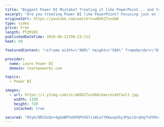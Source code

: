 ```yaml
---
title: "Biggest Power BI Mistake? Treating it like PowerPoint... and focusing only on visuals"
excerpt: "Are you treating Power BI like PowerPoint? Focusing just on the pretty visuals? You may be making a BIG mistake :-(  • Power BI Step-by-Step Tutorial on YouTube http://bit.ly/2tmLBTX • Data Modeling in Power BI on YouTube http://bit.ly/2McAap5 ================================= FREE Power BI Step-by-Step"
originalUrl: https://youtube.com/watch?v=wKD6Z7xxdm8
type: video
price: Free
length: PT2M10S
publishedDateTime: 2018-06-21T08:23:11Z
heat: 50

featuredContent: "<iframe width=\"800\" height=\"500\" frameborder=\"0\" src=\"https://www.youtube.com/embed/wKD6Z7xxdm8\" allow=\"accelerometer; autoplay; encrypted-media; gyroscope; picture-in-picture\" allowfullscreen></iframe>"

provider:
  name: Learn Power BI
  domain: learnpowerbi.com

topics:
  - Power BI

images:
  - url: https://i.ytimg.com/vi/wKD6Z7xxdm8/maxresdefault.jpg
    width: 1280
    height: 720
    isCached: true

secured: "8VyO/0RCDzQx+4gGmBPSUGPQPVXG7iiWia77KKwxpUhy3Ppzibrqhq7tdYRnsT1kOqK22NL+FfHNQM5fvGArfKzhNstrWo7GDX+cU+GVTHzUOopocUpT/1v25yjY8CL257FYWXlDapWEwuRWq8AsrAWejKZ/r4rYcNhEv60faZotBu716ckkFwY6KXD3nSc15JnXkuK0RQ1lIw44OToPJxkr63SMyQzwg0ivkCC7o4T0FewNPD3Wk6ERywHYDygSmetOdTL/OwFNxTQpf7ew3Y662jJhVDibWYWFYopOs3/bIqJLVjX/J+ZmEg5+ZkVAQNygfxhsqvKk6r3umBdxax9XBacRv/bm+cYR1Vr90nNj92eWz4qNI6hacjDU6bhlmIG+8T3wXXQMYV0x/mqMojm3An6ZUnFGFbpTbzlG6DM=;ingg4M2IVEABBTzLY6r3og=="
---
```


